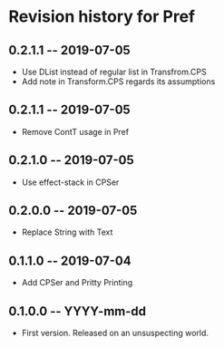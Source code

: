 # Revision history for Pref

## 0.2.1.1 -- 2019-07-05

* Use DList instead of regular list in Transfrom.CPS
* Add note in Transform.CPS regards its assumptions

## 0.2.1.1 -- 2019-07-05

* Remove ContT usage in Pref

## 0.2.1.0 -- 2019-07-05

* Use effect-stack in CPSer

## 0.2.0.0 -- 2019-07-05

* Replace String with Text

## 0.1.1.0 -- 2019-07-04

* Add CPSer and Pritty Printing

## 0.1.0.0 -- YYYY-mm-dd

* First version. Released on an unsuspecting world.
